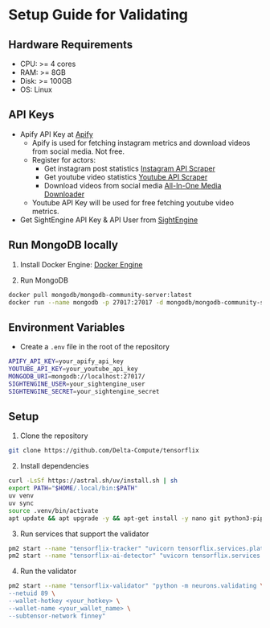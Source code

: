 # Setup Guide for Validating

## Hardware Requirements
- CPU: >= 4 cores
- RAM: >= 8GB
- Disk: >= 100GB
- OS: Linux

## API Keys
- Apify API Key at [Apify](https://docs.apify.com/api/v2)
   - Apify is used for fetching instagram metrics and download videos from social media. Not free.
   - Register for actors:
      - Get instagram post statistics [Instagram API Scraper](https://console.apify.com/actors/RB9HEZitC8hIUXAha)
      - Get youtube video statistics [Youtube API Scraper](https://console.apify.com/actors/h7sDV53CddomktSi5)
      - Download videos from social media [All-In-One Media Downloader](https://console.apify.com/actors/iZbsVYT4VfdMxoIPL)
   - Youtube API Key will be used for free fetching youtube video metrics.
- Get SightEngine API Key & API User from [SightEngine](https://dashboard.sightengine.com/api-credentials)


## Run MongoDB locally

1. Install Docker Engine: [Docker Engine](https://docs.docker.com/engine/install)

2. Run MongoDB

```bash
docker pull mongodb/mongodb-community-server:latest
docker run --name mongodb -p 27017:27017 -d mongodb/mongodb-community-server:latest
```

## Environment Variables
- Create a `.env` file in the root of the repository

```bash
APIFY_API_KEY=your_apify_api_key
YOUTUBE_API_KEY=your_youtube_api_key
MONGODB_URI=mongodb://localhost:27017/
SIGHTENGINE_USER=your_sightengine_user
SIGHTENGINE_SECRET=your_sightengine_secret
```

## Setup

1. Clone the repository

```bash
git clone https://github.com/Delta-Compute/tensorflix
```

2. Install dependencies

```bash
curl -LsSf https://astral.sh/uv/install.sh | sh
export PATH="$HOME/.local/bin:$PATH"
uv venv
uv sync
source .venv/bin/activate
apt update && apt upgrade -y && apt-get install -y nano git python3-pip jq npm && npm install pm2 -g && pm2 update
```

3. Run services that support the validator

```bash
pm2 start --name "tensorflix-tracker" "uvicorn tensorflix.services.platform_tracker.app:app --host 0.0.0.0 --port 12001"
pm2 start --name "tensorflix-ai-detector" "uvicorn tensorflix.services.ai_detector.app:app --host 0.0.0.0 --port 12002"
```

4. Run the validator

```bash
pm2 start --name "tensorflix-validator" "python -m neurons.validating \
--netuid 89 \
--wallet-hotkey <your_hotkey> \
--wallet-name <your_wallet_name> \
--subtensor-network finney"
```